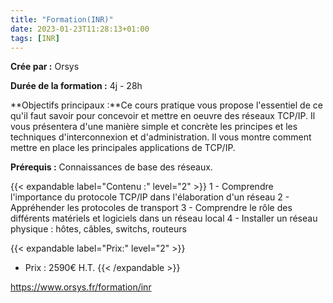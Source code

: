 ```yaml
---
title: "Formation(INR)"
date: 2023-01-23T11:28:13+01:00
tags: [INR]
---
```


**Crée par :** Orsys 

**Durée de la formation :** 4j - 28h

**Objectifs principaux :**Ce cours pratique vous propose l'essentiel de ce qu'il faut savoir pour concevoir et mettre en oeuvre des réseaux TCP/IP. Il vous présentera d'une manière simple et concrète les principes et les techniques d'interconnexion et d'administration. Il vous montre comment mettre en place les principales applications de TCP/IP.

 **Prérequis :** Connaissances de base des réseaux.

{{< expandable label="Contenu :" level="2" >}}
1 - Comprendre l'importance du protocole TCP/IP dans l'élaboration d'un réseau
2 - Appréhender les protocoles de transport
3 - Comprendre le rôle des différents matériels et logiciels dans un réseau local
4 - Installer un réseau physique : hôtes, câbles, switchs, routeurs

{{< expandable label="Prix:" level="2" >}}
- Prix : 2590€ H.T.
{{< /expandable >}}



https://www.orsys.fr/formation/inr